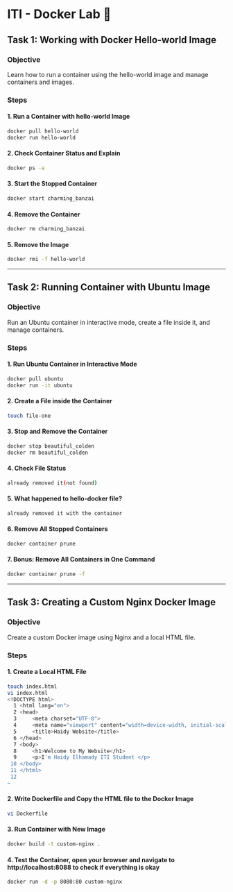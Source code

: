 # ITI - Docker Lab 🐋

## Task 1: Working with Docker Hello-world Image

### Objective
Learn how to run a container using the hello-world image and manage containers and images.

### Steps
#### 1. Run a Container with hello-world Image
```bash
docker pull hello-world
docker run hello-world
```
#### 2. Check Container Status and Explain
```bash
docker ps -a
```
#### 3. Start the Stopped Container
```bash
docker start charming_banzai
```
#### 4. Remove the Container
```bash
docker rm charming_banzai
```
#### 5. Remove the Image
```bash
docker rmi -f hello-world
```
---

## Task 2: Running Container with Ubuntu Image
### Objective
Run an Ubuntu container in interactive mode, create a file inside it, and manage containers.

### Steps
#### 1. Run Ubuntu Container in Interactive Mode
```bash
docker pull ubuntu
docker run -it ubuntu
```
#### 2. Create a File inside the Container
```bash
touch file-one 
```
#### 3. Stop and Remove the Container
```bash
docker stop beautiful_colden
docker rm beautiful_colden
```
#### 4. Check File Status
```bash
already removed it(not found)
```
#### 5. What happened to hello-docker file?
```bash
already removed it with the container
```
#### 6. Remove All Stopped Containers
```bash
docker container prune
```
#### 7. Bonus: Remove All Containers in One Command
```bash
docker container prune -f
```

---
## Task 3: Creating a Custom Nginx Docker Image
### Objective
Create a custom Docker image using Nginx and a local HTML file.

### Steps
#### 1. Create a Local HTML File
```bash
touch index.html
vi index.html
<!DOCTYPE html>                                                               
  1 <html lang="en">                                                              
  2 <head>                                                                        
  3     <meta charset="UTF-8">
  4     <meta name="viewport" content="width=device-width, initial-scale=1.0">
  5     <title>Haidy Website</title>
  6 </head>
  7 <body>
  8     <h1>Welcome to My Website</h1>
  9     <p>I'm Haidy Elhamady ITI Student </p>
 10 </body>
 11 </html>
 12 
~          
```
#### 2. Write Dockerfile and Copy the HTML file to the Docker Image
```bash
vi Dockerfile
```
#### 3. Run Container with New Image
```bash
docker build -t custom-nginx .

```

#### 4. Test the Container, open your browser and navigate to http://localhost:8088 to check if everything is okay
```bash
docker run -d -p 8080:80 custom-nginx
```

